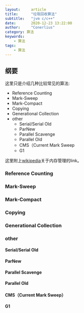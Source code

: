 ```yaml
---
layout:     article
title:      "垃圾回收算法"
subtitle:   "jvm c/c++"
date:       2020-12-23 13:22:00
author:     "Conerlius"
category: 算法
keywords: 
    - 算法
tags:
    - 算法
---
```


## 纲要

这里只是介绍几种比较常见的算法:

- Reference Counting
- Mark-Sweep
- Mark-Compact
- Copying
- Generational Collection
- other
  - Serial/Serial Old
  - ParNew
  - Parallel Scavenge
  - Parallel Old
  - CMS（Current Mark Sweep
  - G1

这里附上[wikipedia](https://en.wikipedia.org/wiki/Memory_management)关于内存管理的link。

### Reference Counting

### Mark-Sweep

### Mark-Compact

### Copying

### Generational Collection

### other

#### Serial/Serial Old

#### ParNew

#### Parallel Scavenge

#### Parallel Old

#### CMS（Current Mark Sweep）

#### G1
